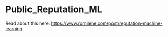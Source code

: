 # Public_Reputation_ML

Read about this here: https://www.romilene.com/post/reputation-machine-learning
